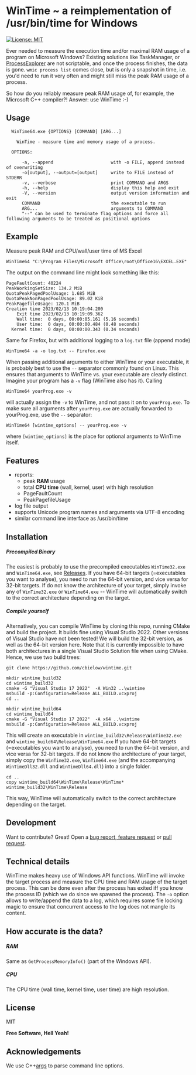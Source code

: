 # WinTime ~ a reimplementation of /usr/bin/time for Windows

[![License: MIT](https://img.shields.io/badge/License-MIT-yellow.svg)](https://opensource.org/licenses/MIT)

Ever needed to measure the execution time and/or maximal RAM usage of a program on Microsoft Windows?
Existing solutions like TaskManager, or [ProcessExplorer](https://learn.microsoft.com/en-us/sysinternals/downloads/process-explorer) are not scriptable, and once the process finishes, the data is gone.
`wmic process list` comes close, but is only a snapshot in time, i.e. you'd need to run it very often and might still miss the peak RAM usage of a process.

So how do you reliably measure peak RAM usage of, for example, the Microsoft C++ compiler?!
Answer: use WinTime :-)

## Usage

```
  WinTime64.exe {OPTIONS} [COMMAND] [ARG...]

    WinTime - measure time and memory usage of a process.

  OPTIONS:

      -a, --append                      with -o FILE, append instead of overwriting
      -o[output], --output=[output]     write to FILE instead of STDERR
      -v, --verbose                     print COMMAND and ARGS
      -h, --help                        display this help and exit
      -V, --version                     output version information and exit
      COMMAND                           the executable to run
      ARG...                            arguments to COMMAND
      "--" can be used to terminate flag options and force all following arguments to be treated as positional options
```

## Example

Measure peak RAM and CPU/wall/user time of MS Excel
```
WinTime64 "C:\Program Files\Microsoft Office\root\Office16\EXCEL.EXE"
```


The output on the command line might look something like this:
```
PageFaultCount: 40224
PeakWorkingSetSize: 134.2 MiB
QuotaPeakPagedPoolUsage: 1.685 MiB
QuotaPeakNonPagedPoolUsage: 89.02 KiB
PeakPagefileUsage: 120.1 MiB
Creation time 2023/02/13 10:19:04.200
    Exit time 2023/02/13 10:19:09.362
    Wall time:  0 days, 00:00:05.161 (5.16 seconds)
    User time:  0 days, 00:00:00.484 (0.48 seconds)
  Kernel time:  0 days, 00:00:00.343 (0.34 seconds)
```


Same for Firefox, but with additional logging to a `log.txt` file (append mode)
```
WinTime64 -a -o log.txt -- Firefox.exe
```

When passing additional arguments to either WinTime or your executable, it is probably best to use the `--` separator commonly found on Linux. This ensures that arguments to WinTime vs. your executable are clearly distinct.
Imagine your program has a `-v` flag (WinTime also has it). Calling
```
WinTime64 yourProg.exe -v
```
will actually assign the `-v` to WinTime, and not pass it on to `yourProg.exe`.
To make sure all arguments after `yourProg.exe` are actually forwarded to yourProg.exe, use the `--` separator:
```
WinTime64 [wintime_options] -- yourProg.exe -v
```
where `[wintime_options]` is the place for optional arguments to WinTime itself.



## Features

 - reports:
    - peak **RAM** usage
   - total **CPU time** (wall, kernel, user) with high resolution
   - PageFaultCount
   - PeakPagefileUsage
 - log file output
 - supports Unicode program names and arguments via UTF-8 encoding
 - similar command line interface as /usr/bin/time

## Installation

##### Precompiled Binary

The easiest is probably to use the precompiled executables `WinTime32.exe` and `WinTime64.exe`, see [Releases](https://github.com/cbielow/wintime/releases).
If you have 64-bit targets (=executables you want to analyse), you need to run the 64-bit version, and vice versa for 32-bit targets.
If do not know the architecture of your target, simply invoke any of `WinTime32.exe` or `WinTime64.exe` -- WinTime will automatically switch to the correct architecture depending on the target.

##### Compile yourself

Alternatively, you can compile WinTime by cloning this repo, running CMake and build the project.
It builds fine using Visual Studio 2022. Other versions of Visual Studio have not been tested!
We will build the 32-bit version, as well as the 64-bit version here.
Note that it is currently impossible to have both architectures in a single Visual Studio Solution file when using CMake.
Hence, we use two build trees:

```
git clone https://github.com/cbielow/wintime.git

mkdir wintime_build32
cd wintime_build32
cmake -G "Visual Studio 17 2022"  -A Win32 ..\wintime
msbuild -p:Configuration=Release ALL_BUILD.vcxproj
cd ..

mkdir wintime_build64
cd wintime_build64
cmake -G "Visual Studio 17 2022"  -A x64 ..\wintime
msbuild -p:Configuration=Release ALL_BUILD.vcxproj

```

This will create an executable in `wintime_build32\Release\WinTime32.exe` and `wintime_build64\Release\WinTime64.exe`
If you have 64-bit targets (=executables you want to analyse), you need to run the 64-bit version, and vice versa for 32-bit targets.
If do not know the architecture of your target, simply copy the `WinTime32.exe`, `WinTime64.exe` (and the accompanying `WinTimeDll32.dll` and `WinTimeDll64.dll`) into a single folder.

```
cd ..
copy wintime_build64\WinTime\Release\WinTime* wintime_build32\WinTime\Release
```

This way, WinTime will automatically switch to the correct architecture depending on the target.

## Development

Want to contribute? Great!
Open a [bug report, feature request](https://github.com/cbielow/wintime/issues) or [pull request](https://github.com/cbielow/wintime/pull).

## Technical details

WinTime makes heavy use of Windows API functions. WinTime will invoke the target process and measure the CPU time and RAM usage of the target process. This can be done even after the process has exited iff you know the process ID (which we do since we spawned the process).
The `-o` option allows to write/append the data to a log, which requires some file locking magic to ensure that concurrent access to the log does not mangle its content.

## How accurate is the data?

##### RAM
Same as `GetProcessMemoryInfo()` (part of the Windows API).

##### CPU
The CPU time (wall time, kernel time, user time) are high resolution. 

## License
MIT

**Free Software, Hell Yeah!**

## Acknowledgements
We use C++[args](https://github.com/Taywee/args) to parse command line options.
